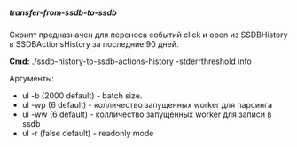 ##### transfer-from-ssdb-to-ssdb

Скрипт предназначен для переноса событий click и open  из SSDBHistory в SSDBActionsHistory за последние 90 дней.

**Cmd:**      ./ssdb-history-to-ssdb-actions-history -stderrthreshold info 

Аргументы:
* ul -b (2000 default) - batch size. 
* ul -wp (6 default) - колличество запущенных worker для парсинга 
* ul -ww (6 default) - колличество запущенных worker для записи в ssdb 
* ul -r (false default) - readonly mode 
